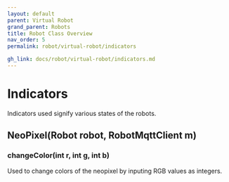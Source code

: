 ```yaml
---
layout: default
parent: Virtual Robot
grand_parent: Robots
title: Robot Class Overview
nav_order: 5
permalink: robot/virtual-robot/indicators

gh_link: docs/robot/virtual-robot/indicators.md
---
```



# Indicators

Indicators used signify various states of the robots. 

## NeoPixel(Robot robot, RobotMqttClient m)


### changeColor(int r, int g, int b)
Used to change colors of the neopixel by inputing RGB values as integers.

